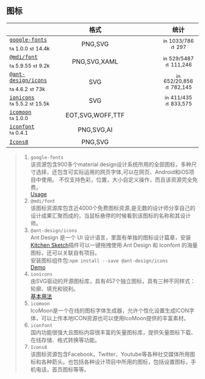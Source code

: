 ## 图标

|  | 格式 |  |  |  |  |  | 统计 |
|---|:---:|:---:|:---:|:---:|:---:|:---:|:---:|
| [`google-fonts`](https://material.io/icons/)<div><sub><a href="https://www.npmjs.com/package/google-fonts" target="_blank" title="npm version"><img src="../ReadmeSrc/img/tag.svg" width="12" alt="tag" /></a> 1.0.0</sub> <sub><a href="https://github.com/google/fonts/stargazers" target="_blank" title="stars on Github"><img src="../ReadmeSrc/img/star.svg" width="12" alt="star" /></a> 14.4k</sub></div> | PNG,SVG |  |  |  |  |  | <div><sub><a href="https://github.com/google/fonts/issues" target="_blank" title="open / closed issues"><img src="../ReadmeSrc/img/info.svg" width="12" alt="info" /></a> 1033/786</sub></div><div><sub><a href="https://www.npmjs.com/package/google-fonts" target="_blank" title="weekly downloads"><img src="../ReadmeSrc/img/download.svg" width="12" alt="download" /></a> 297</sub></div> |
| [`@mdi/font`](https://materialdesignicons.com)<div><sub><a href="https://www.npmjs.com/package/@mdi/font" target="_blank" title="npm version"><img src="../ReadmeSrc/img/tag.svg" width="12" alt="tag" /></a> 5.9.55</sub> <sub><a href="https://github.com/Templarian/MaterialDesign/stargazers" target="_blank" title="stars on Github"><img src="../ReadmeSrc/img/star.svg" width="12" alt="star" /></a> 9.2k</sub></div> | PNG,SVG,XAML |  |  |  |  |  | <div><sub><a href="https://github.com/Templarian/MaterialDesign/issues" target="_blank" title="open / closed issues"><img src="../ReadmeSrc/img/info.svg" width="12" alt="info" /></a> 529/5487</sub></div><div><sub><a href="https://www.npmjs.com/package/@mdi/font" target="_blank" title="weekly downloads"><img src="../ReadmeSrc/img/download.svg" width="12" alt="download" /></a> 111,246</sub></div> |
| [`@ant-design/icons`](https://ant.design/components/icon/)<div><sub><a href="https://www.npmjs.com/package/@ant-design/icons" target="_blank" title="npm version"><img src="../ReadmeSrc/img/tag.svg" width="12" alt="tag" /></a> 4.6.2</sub> <sub><a href="https://github.com/ant-design/ant-design/stargazers/" target="_blank" title="stars on Github"><img src="../ReadmeSrc/img/star.svg" width="12" alt="star" /></a> 73k</sub></div> | SVG |  |  |  |  |  | <div><sub><a href="https://github.com/ant-design/ant-design/issues" target="_blank" title="open / closed issues"><img src="../ReadmeSrc/img/info.svg" width="12" alt="info" /></a> 652/20,856</sub></div><div><sub><a href="https://www.npmjs.com/package/@ant-design/icons" target="_blank" title="weekly downloads"><img src="../ReadmeSrc/img/download.svg" width="12" alt="download" /></a> 782,145</sub></div> |
| [`ionicons`](https://ionic.io/ionicons)<div><sub><a href="https://www.npmjs.com/package/ionicons" target="_blank" title="npm version"><img src="../ReadmeSrc/img/tag.svg" width="12" alt="tag" /></a> 5.5.2 </sub> <sub><a href="https://github.com/ionic-team/ionicons/stargazers" target="_blank" title="stars on Github"><img src="../ReadmeSrc/img/star.svg" width="12" alt="star" /></a> 15.5k</sub></div> | SVG |  |  |  |  |  | <div><sub><a href="https://github.com/ionic-team/ionicons/issues" target="_blank" title="open / closed issues"><img src="../ReadmeSrc/img/info.svg" width="12" alt="info" /></a> 411/435</sub></div><div><sub><a href="https://www.npmjs.com/package/ionicons" target="_blank" title="weekly downloads"><img src="../ReadmeSrc/img/download.svg" width="12" alt="download" /></a> 833,575</sub></div> |
| [`icomoon`](https://icomoon.io/)<div><sub><a href="https://www.npmjs.com/package/icomoon" target="_blank" title="npm version"><img src="../ReadmeSrc/img/tag.svg" width="12" alt="tag" /></a> 1.0.0 </sub></div> | EOT,SVG,WOFF,TTF |  |  |  |  |  |  |
| [`iconfont`](https://www.iconfont.cn/)<div><sub><a href="https://www.npmjs.com/package/iconfont" target="_blank" title="npm version"><img src="../ReadmeSrc/img/tag.svg" width="12" alt="tag" /></a> 0.4.1 </sub></div> | PNG,SVG,AI |  |  |  |  |  |  |
| [`Icons8`](http://icons8.com/material-icons/) | PNG,SVG |  |  |  |  |  |  |
>1. `google-fonts`<br>
    该资源包含900多个material design设计系统所用的全部图标，多种尺寸选择，还包含可实际运用的网页字体,可以在网页、Android和iOS项目中使用。 不仅支持色彩，位置，大小自定义操作，而且该资源完全免费。<br>
    [Usage](https://www.jianshu.com/p/796bf490186c)
>2. `@mdi/font`<br>
    该图标资源库包含近4000个免费图标资源,是无数的设计师分享自己的设计成果汇聚而成的，当鼠标悬停的时候看到该图标的名称和其设计师。
>3. `@ant-design/icons`<br>
    Ant Design 是一个 UI 设计语言，里面有单独的图标设计篇章，安装 [Kitchen Sketch](https://kitchen.alipay.com/)插件可以一键拖拽使用 Ant Design 和 Iconfont 的海量图标，还可以关联自有项目。<br>
    安装图标组件包:`npm install --save @ant-design/icons`<br>
    [Demo](https://ant.design/components/icon-cn/#components-icon-demo-basic)
>4. `ionicons`<br>
    由SVG驱动的开源图标库，具有457个独立图标，具有三种不同样式：轮廓、填充和锐利。<br>
    [基本用法](https://ionic.io/ionicons/usage)
>5. `icomoon`<br>
    IcoMoon是一个在线的图标字体生成器，允许个性化设置生成ICON字体，可以上传本地ICON资源也可以使用IcoMoon提供的丰富素材。
>6. `iconfont`<br>
    国内功能很强大且图标内容很丰富的矢量图标库，提供矢量图标下载、在线存储、格式转换等功能。
>7. `Icons8`<br>
    该图标资源包含Facebook，Twitter，Youtube等各种社交媒体所用图标和各种箭头。也包括各种设计项目中所用的图标，包括设置图标，手机电话，首页图标等等。